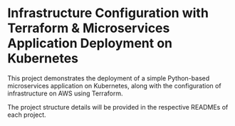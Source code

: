 
#  Infrastructure Configuration with Terraform & Microservices Application Deployment on Kubernetes 

This project demonstrates the deployment of a simple Python-based microservices application on Kubernetes, along with the configuration of infrastructure on AWS using Terraform.

The project structure details will be provided in the respective READMEs of each project.
